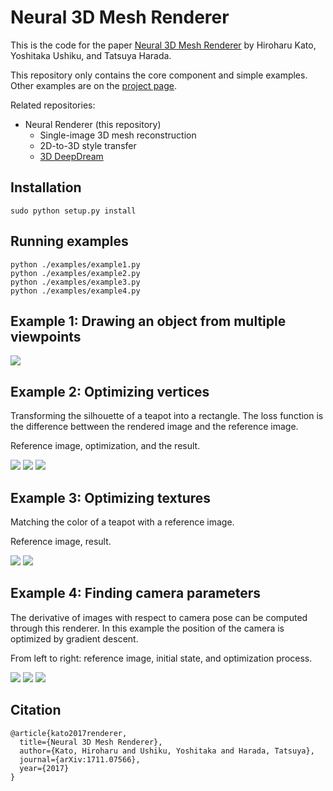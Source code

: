 # Neural 3D Mesh Renderer

This is the code for the paper [Neural 3D Mesh Renderer](http://hiroharu-kato.com/projects_en/neural_renderer.html) by Hiroharu Kato, Yoshitaka Ushiku, and Tatsuya Harada.

This repository only contains the core component and simple examples. Other examples are on the [project page](http://hiroharu-kato.com/projects_en/neural_renderer.html).

Related repositories:

* Neural Renderer (this repository)
    * Single-image 3D mesh reconstruction
    * 2D-to-3D style transfer
    * [3D DeepDream](https://github.com/hiroharu-kato/deep_dream_3d)

## Installation
```
sudo python setup.py install
```

## Running examples
```
python ./examples/example1.py
python ./examples/example2.py
python ./examples/example3.py
python ./examples/example4.py
```


## Example 1: Drawing an object from multiple viewpoints

![](https://raw.githubusercontent.com/hiroharu-kato/neural_renderer/master/examples/data/example1.gif)

## Example 2: Optimizing vertices

Transforming the silhouette of a teapot into a rectangle. The loss function is the difference bettween the rendered image and the reference image.

Reference image, optimization, and the result.

![](https://raw.githubusercontent.com/hiroharu-kato/neural_renderer/master/examples/data/example2_ref.png) ![](https://raw.githubusercontent.com/hiroharu-kato/neural_renderer/master/examples/data/example2_optimization.gif) ![](https://raw.githubusercontent.com/hiroharu-kato/neural_renderer/master/examples/data/example2_result.gif)

## Example 3: Optimizing textures

Matching the color of a teapot with a reference image.

Reference image, result.

![](https://raw.githubusercontent.com/hiroharu-kato/neural_renderer/master/examples/data/example3_ref.png) ![](https://raw.githubusercontent.com/hiroharu-kato/neural_renderer/master/examples/data/example3_result.gif)

## Example 4: Finding camera parameters

The derivative of images with respect to camera pose can be computed through this renderer. In this example the position of the camera is optimized by gradient descent.

From left to right: reference image, initial state, and optimization process.

![](https://raw.githubusercontent.com/hiroharu-kato/neural_renderer/master/examples/data/example4_ref.png) ![](https://raw.githubusercontent.com/hiroharu-kato/neural_renderer/master/examples/data/example4_init.png) ![](https://raw.githubusercontent.com/hiroharu-kato/neural_renderer/master/examples/data/example4_result.gif)




## Citation

```
@article{kato2017renderer,
  title={Neural 3D Mesh Renderer},
  author={Kato, Hiroharu and Ushiku, Yoshitaka and Harada, Tatsuya},
  journal={arXiv:1711.07566},
  year={2017}
}
```
